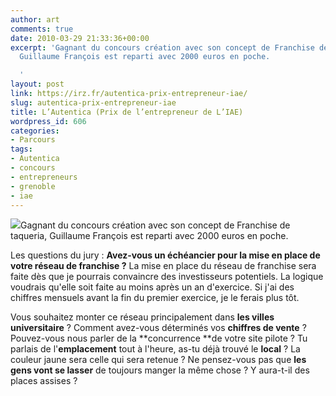 ```yaml
---
author: art
comments: true
date: 2010-03-29 21:33:36+00:00
excerpt: 'Gagnant du concours création avec son concept de Franchise de taqueria,
  Guillaume François est reparti avec 2000 euros en poche.

  '
layout: post
link: https://irz.fr/autentica-prix-entrepreneur-iae/
slug: autentica-prix-entrepreneur-iae
title: L’Autentica (Prix de l’entrepreneur de L’IAE)
wordpress_id: 606
categories:
- Parcours
tags:
- Autentica
- concours
- entrepreneurs
- grenoble
- iae
---
```


[![](https://static.irz.fr/2010/03/autentica-300x196.png)](https://static.irz.fr/2010/03/autentica.png)Gagnant du concours création avec son concept de Franchise de taqueria, Guillaume François est reparti avec 2000 euros en poche.

Les questions du jury :
**Avez-vous un échéancier pour la mise en place de votre réseau de franchise ?**
La mise en place du réseau de franchise sera faite dès que je pourrais convaincre des investisseurs potentiels. La logique voudrais qu'elle soit faite au moins après un an d'exercice. Si j'ai des chiffres mensuels avant la fin du premier exercice, je le ferais plus tôt.

Vous souhaitez monter ce réseau principalement dans **les villes universitaire** ?
Comment avez-vous déterminés vos **chiffres de vente** ?
Pouvez-vous nous parler de la **concurrence **de votre site pilote ?
Tu parlais de l'**emplacement** tout à l'heure, as-tu déjà trouvé le **local** ?
La couleur jaune sera celle qui sera retenue ?
Ne pensez-vous pas que **les gens vont se lasser** de toujours manger la même chose ?
Y aura-t-il des places assises ?



